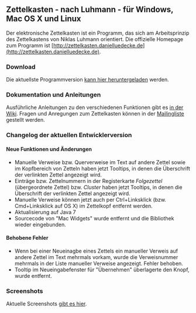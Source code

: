 Zettelkasten - nach Luhmann - für Windows, Mac OS X und Linux
------------------------------------------------------------------------------
Der elektronische Zettelkasten ist ein Programm, das sich am Arbeitsprinzip des Zettelkastens von Niklas Luhmann orientiert. Die offizielle Homepage zum Programm ist [http://zettelkasten.danielluedecke.de](http://zettelkasten.danielluedecke.de).

### Download
Die aktuellste Programmversion [kann hier heruntergeladen](http://zettelkasten.danielluedecke.de/download.php) werden.

### Dokumentation und Anleitungen
Ausführliche Anleitungen zu den verschiedenen Funktionen gibt es [in der Wiki](http://zettelkasten.danielluedecke.de/wiki/doku.php). Fragen und Anregungen zum Zettelkasten können in der [Mailingliste](https://de.groups.yahoo.com/neo/groups/zettelkasten/info) gestellt werden.

### Changelog der aktuellen Entwicklerversion

#### Neue Funktionen und Änderungen
* Manuelle Verweise bzw. Querverweise im Text auf andere Zettel sowie im Kopfbereich von Zetteln haben jetzt Tooltips, in denen die Überschrift der verlinkten Zettel angezeigt wird.
* Einträge bzw. Zettelnummern in der Registerkarte _Folgezettel_ (übergeordnete Zettel) bzw. _Cluster_ haben jetzt Tooltips, in denen die Überschrift der verlinkten Zettel angezeigt wird.
* Manuelle Verweise können jetzt auch per Ctrl+Linksklick (bzw. Cmd+Linksklick auf OS X) im Zettelkopf entfernt werden.
* Aktualisierung auf Java 7
* Sourcecode von "Mac Widgets" wurde entfernt und die Bibliothek wieder eingebunden.

#### Behobene Fehler
* Wenn bei einer Neueinagbe eines Zettels ein manueller Verweis auf andere Zettel im Text mehrmals vorkam, wurde die Verweisnummer mehrmals in der Liste manueller Verweise angezeigt. Fehler behoben.
* Tooltip im Neueingabefenster für "Übernehmen" überlagerte den Knopf, wurde entfernt.

### Screenshots
Aktuelle Screenshots [gibt es hier](http://zettelkasten.danielluedecke.de/gallery.php).
